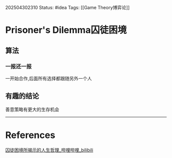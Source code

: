 202504302310
Status: #idea
Tags: [[Game Theory博弈论]]

# Prisoner's Dilemma囚徒困境
## 算法
### 一报还一报
一开始合作,后面所有选择都跟随另外一个人
## 有趣的结论
善意策略有更大的生存机会



___
# References
[囚徒困境所揭示的人生哲理_哔哩哔哩_bilibili](https://www.bilibili.com/video/BV19T4m1U7qX/?spm_id_from=333.1387.upload.video_card.click&vd_source=9cd149559761a974b9e0b2752f785fc6)